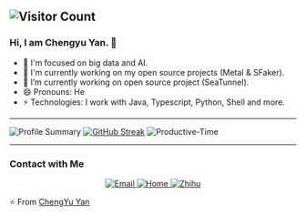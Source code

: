 ![Visitor Count](https://komarev.com/ghpvc/?username=CheneyYin)
---
### Hi, I am Chengyu Yan. 👋
- 🌱 I'm focused on big data and AI.
- 🔨 I'm currently working on my open source projects (Metal & SFaker).
- 👯 I’m currently working on open source project (SeaTunnel).
- 😄 Pronouns: He
- ⚡ Technologies: I work with Java, Typescript, Python, Shell and more.

---

![Profile Summary](http://github-profile-summary-cards.vercel.app/api/cards/profile-details?username=CheneyYin&theme=tokyonight)
[![GitHub Streak](https://streak-stats.demolab.com?user=CheneyYin&theme=tokyonight&exclude_days=Sun%2CSat&card_width=698&background=45%2C0C0128%2CEB5454&fire=EBD800&ring=CBEBB7&currStreakLabel=B7EBDE)](https://git.io/streak-stats)
![Productive-Time](http://github-profile-summary-cards.vercel.app/api/cards/productive-time?username=CheneyYin&theme=tokyonight&utcOffset=8)

---

### Contact with Me
<p align="center">
  <a href="mailto:cheneyyin@hotmail.com">
    <img alt="Email" src="https://img.shields.io/badge/Hotmail-cheneyyin@hotmail.com-yellow?style=flat-square&logo=microsoft-outlook" />
  </a>
  <a href="https://cheneyyin.github.io">
    <img alt="Home" src="https://img.shields.io/badge/Home-Page-green?style=?style=flat-square&logo=Google-chrome" />
  </a>
  <a href="https://www.zhihu.com/people/cheney-yin-77">
    <img alt="Zhihu" src="https://img.shields.io/badge/CheneyYin-blue?style=social&logo=zhihu" />
  </a>
</p>

⭐️ From [ChengYu Yan](https://github.com/CheneyYin)

